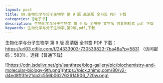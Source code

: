 ```yaml
---
layout: post
title: 09.生物化学与分子生物学 第 9 版 高清版 全书签 PDF 下载
categories: [电子书]
description: 生物化学与分子生物学 第 9 版 全书签 文字版 可复制检索 pdf 下载
keywords: 生物化学与分子生物学,第9版,pdf,下载
---
```


生物化学与分子生物学 第 9 版 高清版 全书签 PDF 下载：<https://url03.ctfile.com/f/24333903-730539823-7ba48a?p=5831> （访问密码：5831），选择【普通下载】

![https://cdn.jsdelivr.net/gh/isanthree/blog-gallery/pic/biochemistry-and-molecular-biology-9th.png](https://picx.zhimg.com/80/v2-d4ed8ff3fe21da2c556b062762614906_720w.png)
